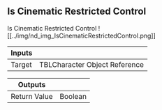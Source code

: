 ## Is Cinematic Restricted Control
Is Cinematic Restricted Control
![[../img/nd_img_IsCinematicRestrictedControl.png]]

|Inputs||
|--|--|
| Target | TBLCharacter Object Reference |

|Outputs||
|--|--|
| Return Value | Boolean |
